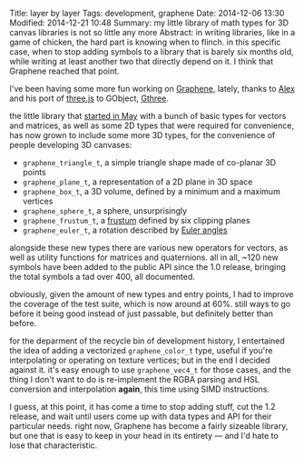 Title: layer by layer
Tags: development, graphene
Date: 2014-12-06 13:30
Modified: 2014-12-21 10:48
Summary: my little library of math types for 3D canvas libraries is not so little any more
Abstract: in writing libraries, like in a game of chicken, the hard part is knowing when to flinch. in this specific case, when to stop adding symbols to a library that is barely six months old, while writing at least another two that directly depend on it. I think that Graphene reached that point.

I've been having some more fun working on [Graphene][graphene], lately,
thanks to [Alex][alexl-blog] and his port of [three.js][three-js] to
GObject, [Gthree][gthree-github].

the little library that [started in May][graphene-blog] with a bunch of basic
types for vectors and matrices, as well as some 2D types that were required for
convenience, has now grown to include some more 3D types, for the
convenience of people developing 3D canvases:

 * `graphene_triangle_t`, a simple triangle shape made of co-planar 3D points
 * `graphene_plane_t`, a representation of a 2D plane in 3D space
 * `graphene_box_t`, a 3D volume, defined by a minimum and a maximum vertices
 * `graphene_sphere_t`, a sphere, unsurprisingly
 * `graphene_frustum_t`, a [frustum][frustum-wiki] defined by six clipping planes
 * `graphene_euler_t`, a rotation described by [Euler angles][euler-wiki]

alongside these new types there are various new operators for vectors, as
well as utility functions for matrices and quaternions. all in all, ~120 new
symbols have been added to the public API since the 1.0 release, bringing
the total symbols a tad over 400, all documented.

obviously, given the amount of new types and entry points, I had to improve
the coverage of the test suite, which is now around at 60%. still ways to go
before it being good instead of just passable, but definitely better than
before.

for the deparment of the recycle bin of development history, I entertained
the idea of adding a vectorized `graphene_color_t` type, useful if you're
interpolating or operating on texture vertices; but in the end I decided
against it. it's easy enough to use `graphene_vec4_t` for those cases, and
the thing I don't want to do is re-implement the RGBA parsing and HSL
conversion and interpolation **again**, this time using SIMD instructions.

I guess, at this point, it has come a time to stop adding stuff, cut the 1.2
release, and wait until users come up with data types and API for their
particular needs. right now, Graphene has become a fairly sizeable library,
but one that is easy to keep in your head in its entirety — and I'd hate to
lose that characteristic.

[graphene-blog]: https://www.bassi.io/articles/2014/05/03/graphene/
[graphene]: http://ebassi.github.io/graphene
[alexl-blog]: https://blogs.gnome.org/alexl
[three-js]: http://threejs.org/
[gthree-github]: https://github.com/alexlarsson/gthree
[frustum-wiki]: http://en.wikipedia.org/wiki/Viewing_frustum
[euler-wiki]: http://en.wikipedia.org/wiki/Euler_angles
